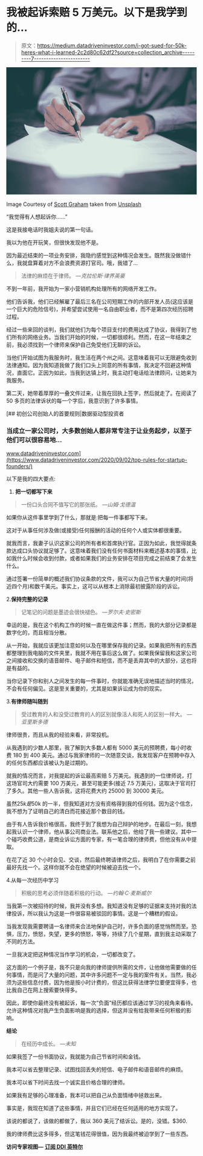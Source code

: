 # 我被起诉索赔 5 万美元。以下是我学到的…

> 原文：<https://medium.datadriveninvestor.com/i-got-sued-for-50k-heres-what-i-learned-2c2d80c62df2?source=collection_archive---------7----------------------->

![](img/03aead827a64201a5d4d4760364aaf6c.png)

Image Courtesy of [Scott Graham](https://unsplash.com/@sctgrhm) taken from [Unsplash](https://unsplash.com/)

“我觉得有人想起诉你……”

这是我接电话时我姐夫说的第一句话。

我以为他在开玩笑，但很快发现他不是。

因为最近结束的一项业务安排，我隐约感觉到这种情况会发生。既然我没做错什么，我就盘算着对方不会浪费资源打官司。哦，我错了…

> 法律的麻烦在于律师。 *—克拉伦斯·律界英豪*

不到一年前，我开始为一家小营销机构处理所有的网络开发工作。

他们告诉我，他们已经解雇了最后三名在公司短期工作的内部开发人员(这应该是一个巨大的危险信号)，并希望尝试使用一名自由职业者，而不是第四次经历招聘过程。

经过一些来回的谈判，我们就他们为每个项目支付的费用达成了协议，我得到了他们所有的网络业务。当我们开始的时候，一切都很顺利。然而，在这一年结束之前，我必须找到一个律师来保护自己免受他们无聊的诉讼。

当他们开始试图为我服务时，我生活在两个州之间。这意味着我可以无限避免收到法律通知。因为我知道我做了我们口头上同意的所有事情，我决定不回避这种情况，直面它。正因为如此，当我到达镇上时，我主动打电话给法律顾问，让她来为我服务。

第二天，她带着厚厚的一叠文件过来，让我在回执上签字，然后就走了。在阅读了 50 多页的法律诉状的每一个字后，我意识到了许多事情。

[](https://www.datadriveninvestor.com/2020/09/02/top-rules-for-startup-founders/) [## 初创公司创始人的首要规则|数据驱动型投资者

### 当成立一家公司时，大多数创始人都非常专注于让业务起步，以至于他们可以很容易地…

www.datadriveninvestor.com](https://www.datadriveninvestor.com/2020/09/02/top-rules-for-startup-founders/) 

以下是我的四大要点:

1.  **把一切都写下来**

> 一份口头合同不值写它的那张纸。 *—山姆·戈德温*

如果你从这件事里学到了什么，那就是:把每一件事都写下来。

这对于从事任何涉及做(或接受)任何报酬的活动的任何个人或实体都很重要。

就我而言，我妻子认识这家公司的所有者和首席执行官。正因为如此，我觉得就条款达成口头协议就足够了。这意味着我们没有任何书面材料来概述基本的事情，比如我什么时候会收到付款，或者如果我们的业务安排在项目完成之前结束了会发生什么。

通过签署一份简单的概述我们协议条款的文件，我可以为自己节省大量的时间(将近四个月)和数千美元。事实上，这可以从根本上消除最初披露阶段的诉讼。

2.**保持完整的记录**

> 记笔记的问题是墨迹会很快褪色。 *—罗尔夫·史密斯*

幸运的是，我在这个机构工作的时候一直在做这件事；然而，我的大部分记录都是数字化的，而且相当分散。

从一开始，我就应该更加注意如何以及在哪里保存我的记录。如果我把所有的东西都整理到我电脑的文件夹里，我就不用在事后这么做了。如果我保留我和这家公司之间接收和交换的语音邮件、电子邮件和短信，而不是丢弃其中的大部分，这也将是有益的。

当你记录下你和别人之间发生的每一件事时，你就能准确无误地描述当时的情况，不会有任何偏见。这是至关重要的，尤其是如果诉讼成为你的现实。

3.**有律师随叫随到**

> 受过教育的人和没受过教育的人的区别就像活人和死人的区别一样大。 *—亚里斯多德*

律师很贵，而且从我的经验来看，非常投机。

从我遇到的少数人那里，我了解到大多数人都有 5000 美元的预聘费，每小时收费 180 到 400 美元。通过与我家律师的一次随意交谈，我发现客户在预聘中存入的任何东西都应该被认为是过期的。

就我的情况而言，对我提起的诉讼最高索赔 5 万美元。我遇到的一位律师说，打这场官司大约需要 100 万美元，甚至可能更多(接近 7.5 万美元)，这取决于官司打了多久。其他一些人告诉我，这将花费大约 25000 到 30000 美元。

虽然$25k 是$50k 的一半，但我知道对方没有资格得到我的任何钱。因为这个信念，我不想为了证明自己的清白而花接近那个数目的钱。

由于有人告诉我价格很高，我终于到了我想为自己辩护的地步。在最后一刻，我想起我认识一个律师，他从事公司商业法。联系他之后，他给了我一些建议。其中一个碰巧收费公道，是商业诉讼方面的专家，有一笔合理的律师费，但他没有从中提取。

在花了近 30 个小时会见、交谈，然后最终聘请律师之后，我明白了在你需要之前最好先找一个。这样你就不会在绝望的时候被迫去找一个。

4.从每一次经历中学习

> 积极的思考必须伴随着积极的行动。 *—约翰·C·麦斯威尔*

当我第一次被招待的时候，我并没有多想。我知道没有足够的证据来支持对我的法律投诉，所以我认为这是一件很容易被驳回的事情。这是一个糟糕的假设。

当我发现我需要聘请一名律师来合法地保护自己时，许多负面的感觉悄然而至。恐惧，压力，愤怒，失望，更多的愤怒，等等，持续了几个星期，直到我主动采取了不同的方法。

一旦我决定把这种情况当作学习的机会，一切都改变了。

这方面的一个例子是，我不只是向我的律师提供所需的文件，让他做他需要做的任何事情，而是问了大量的问题，其中许多问题不一定与我的案件有关。当然，我必须为这些信息付费，因为他是按小时计费的，但这比获得法律学位要便宜得多，也比我自己在网上搜索要快得多。

因此，即使你最终没有被起诉，每一次“负面”经历都应该通过学习的视角来看待。允许这种情况对我产生负面影响是我的选择，但这并没有给我带来任何积极的影响。

**结论**

> 在经历中成长。 *—未知*

如果我签了一份书面协议，我就能为自己节省时间和金钱。

我本可以省去整理记录、试图找回丢失的短信、电子邮件和语音邮件的麻烦。

我本可以省下时间去找一个诚实且价格合理的律师。

如果我有足够的心理准备，我本可以把自己从负面情绪中拯救出来。

事实是，我现在知道了这些事情，并且它们已经在任何适用的地方实现了。

该说的都说了，该做的都做了，我以 360 美元了结诉讼。是的，没错。$360.

我的律师费比这多得多，但这笔钱花得很值，因为我最终被迫学到了一些东西。

**访问专家视图—** [**订阅 DDI 英特尔**](https://datadriveninvestor.com/ddi-intel)